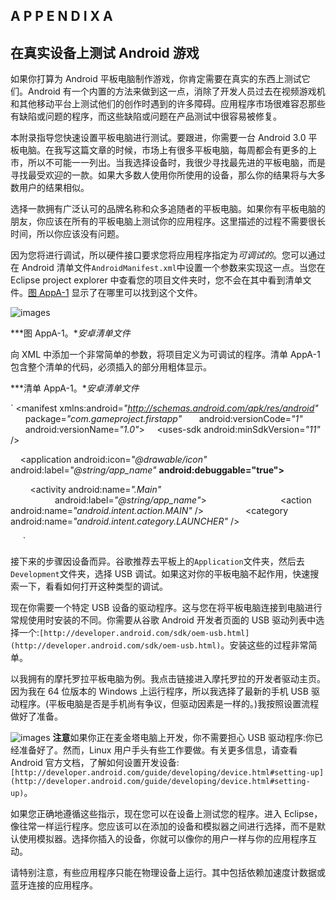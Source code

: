 ## A P P E N D I X A

## **在真实设备上测试 Android 游戏**

如果你打算为 Android 平板电脑制作游戏，你肯定需要在真实的东西上测试它们。Android 有一个内置的方法来做到这一点，消除了开发人员过去在视频游戏机和其他移动平台上测试他们的创作时遇到的许多障碍。应用程序市场很难容忍那些有缺陷或问题的程序，而这些缺陷或问题在产品测试中很容易被修复。

本附录指导您快速设置平板电脑进行测试。要跟进，你需要一台 Android 3.0 平板电脑。在我写这篇文章的时候，市场上有很多平板电脑，每周都会有更多的上市，所以不可能一一列出。当我选择设备时，我很少寻找最先进的平板电脑，而是寻找最受欢迎的一款。如果大多数人使用你所使用的设备，那么你的结果将与大多数用户的结果相似。

选择一款拥有广泛认可的品牌名称和众多追随者的平板电脑。如果你有平板电脑的朋友，你应该在所有的平板电脑上测试你的应用程序。这里描述的过程不需要很长时间，所以你应该没有问题。

因为您将进行调试，所以硬件接口要求您将应用程序指定为*可调试的*。您可以通过在 Android 清单文件`AndroidManifest.xml`中设置一个参数来实现这一点。当您在 Eclipse project explorer 中查看您的项目文件夹时，您不会在其中看到清单文件。[图 AppA-1](#fig_AppA_1) 显示了在哪里可以找到这个文件。

![images](images/0A01.jpg)

***图 AppA-1。**安卓清单文件*

向 XML 中添加一个非常简单的参数，将项目定义为可调试的程序。清单 AppA-1 包含整个清单的代码，必须插入的部分用粗体显示。

***清单 AppA-1。**安卓清单文件*

`<?xml version=*"1.0"* encoding=*"utf-8"*?>
<manifest xmlns:android=*"http://schemas.android.com/apk/res/android"*
      package=*"com.gameproject.firstapp"*
      android:versionCode=*"1"*
      android:versionName=*"1.0"*>
    <uses-sdk android:minSdkVersion=*"11"* />

    <application android:icon=*"@drawable/icon"* android:label=*"@string/app_name"*
**android:debuggable="true">**

        <activity android:name=*".Main"*
                  android:label=*"@string/app_name"*>
            <intent-filter>
                <action android:name=*"android.intent.action.MAIN"* />
                <category android:name=*"android.intent.category.LAUNCHER"* />
            </intent-filter>
        </activity>

    </application>
</manifest>`

接下来的步骤因设备而异。谷歌推荐去平板上的`Application`文件夹，然后去`Development`文件夹，选择 USB 调试。如果这对你的平板电脑不起作用，快速搜索一下，看看如何打开这种类型的调试。

现在你需要一个特定 USB 设备的驱动程序。这与您在将平板电脑连接到电脑进行常规使用时安装的不同。你需要从谷歌 Android 开发者页面的 USB 驱动列表中选择一个:`[http://developer.android.com/sdk/oem-usb.html](http://developer.android.com/sdk/oem-usb.html)`。安装这些的过程非常简单。

以我拥有的摩托罗拉平板电脑为例。我点击链接进入摩托罗拉的开发者驱动主页。因为我在 64 位版本的 Windows 上运行程序，所以我选择了最新的手机 USB 驱动程序。(平板电脑是否是手机尚有争议，但驱动因素是一样的。)我按照设置流程做好了准备。

![images](images/square.jpg) **注意**如果你正在麦金塔电脑上开发，你不需要担心 USB 驱动程序:你已经准备好了。然而，Linux 用户手头有些工作要做。有关更多信息，请查看 Android 官方文档，了解如何设置开发设备:
`[http://developer.android.com/guide/developing/device.html#setting-up](http://developer.android.com/guide/developing/device.html#setting-up)`。

如果您正确地遵循这些指示，现在您可以在设备上测试您的程序。进入 Eclipse，像往常一样运行程序。您应该可以在添加的设备和模拟器之间进行选择，而不是默认使用模拟器。选择你插入的设备，你就可以像你的用户一样与你的应用程序互动。

请特别注意，有些应用程序只能在物理设备上运行。其中包括依赖加速度计数据或蓝牙连接的应用程序。